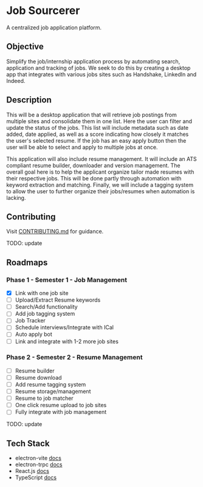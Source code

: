 # Job Sourcerer

A centralized job application platform.

## Objective

Simplify the job/internship application process by automating search, application and tracking of jobs. We seek to do this by creating a desktop app that integrates with various jobs sites such as Handshake, LinkedIn and Indeed.

## Description

This will be a desktop application that will retrieve job postings from multiple sites and consolidate them in one list. Here the user can filter and update the status of the jobs. This list will include metadata such as date added, date applied, as well as a score indicating how closely it matches the user's selected resume. If the job has an easy apply button then the user will be able to select and apply to multiple jobs at once.

This application will also include resume management. It will include an ATS compliant resume builder, downloader and version management. The overall goal here is to help the applicant organize tailor made resumes with their respective jobs. This will be done partly through automation with keyword extraction and matching. Finally, we will include a tagging system to allow the user to further organize their jobs/resumes when automation is lacking.

## Contributing

Visit [CONTRIBUTING.md](./CONTRIBUTING.md) for guidance.

TODO: update

## Roadmaps

### Phase 1 - Semester 1 - Job Management

- [x] Link with one job site
- [ ] Upload/Extract Resume keywords
- [ ] Search/Add functionality
- [ ] Add job tagging system
- [ ] Job Tracker
- [ ] Schedule interviews/Integrate with ICal
- [ ] Auto apply bot
- [ ] Link and integrate with 1-2 more job sites

### Phase 2 - Semester 2 - Resume Management

- [ ] Resume builder
- [ ] Resume download
- [ ] Add resume tagging system
- [ ] Resume storage/management
- [ ] Resume to job matcher
- [ ] One click resume upload to job sites
- [ ] Fully integrate with job management

TODO: update

## Tech Stack

- electron-vite [docs](https://electron-vite.org/guide/dev)
- electron-trpc [docs](https://electron-trpc.dev/)
- React.js [docs](https://react.dev/learn)
- TypeScript [docs](https://www.typescriptlang.org/docs/)
